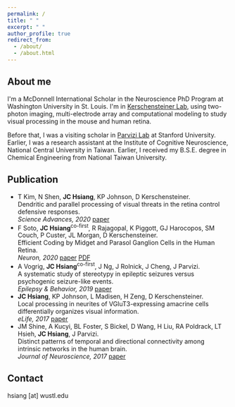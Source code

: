 ```yaml
---
permalink: / 
title: " "
excerpt: " "
author_profile: true
redirect_from: 
  - /about/
  - /about.html
---
```

 
 
About me
---
I'm a McDonnell International Scholar in the Neuroscience PhD Program at Washington University in St. Louis. I'm in [Kerschensteiner Lab](https://kerschensteinerlab.wustl.edu/), using two-photon imaging, multi-electrode array and computational modeling to study visual processing in the mouse and human retina. 

Before that, I was a visiting scholar in [Parvizi Lab](http://med.stanford.edu/parvizi-lab.html) at Stanford University. Earlier, I was a research assistant at the Institute of Cognitive Neuroscience, National Central University in Taiwan. Earlier, I received my B.S.E. degree in Chemical Engineering from National Taiwan University. 


Publication
----
* T Kim, N Shen, **JC Hsiang**, KP Johnson, D Kerschensteiner.  
  Dendritic and parallel processing of visual threats in the retina control defensive responses.   
  _Science Advances, 2020_ [<ins>paper</ins>](https://advances.sciencemag.org/content/6/47/eabc9920.abstract)
* F Soto, **JC Hsiang**<sup>co-first</sup>, R Rajagopal, K Piggott, GJ Harocopos, SM Couch, P Custer, JL Morgan, D Kerschensteiner.  
  Efficient Coding by Midget and Parasol Ganglion Cells in the Human Retina.  
  _Neuron, 2020_ [<ins>paper</ins>](https://www.sciencedirect.com/science/article/pii/S0896627320303998)  [<ins>PDF</ins>](https://www.cell.com/neuron/pdfExtended/S0896-6273(20)30399-8)
* A Vogrig, **JC Hsiang**<sup>co-first</sup>, J Ng, J Rolnick, J Cheng, J Parvizi.  
  A systematic study of stereotypy in epileptic seizures versus psychogenic seizure-like events.  
  _Epilepsy & Behavior, 2019_ [<ins>paper</ins>](https://www.sciencedirect.com/science/article/pii/S1525505018308369)
* **JC Hsiang**, KP Johnson, L Madisen, H Zeng, D Kerschensteiner.  
  Local processing in neurites of VGluT3-expressing amacrine cells differentially organizes visual information.  
  _eLife, 2017_ [<ins>paper</ins>](https://elifesciences.org/articles/31307)
* JM Shine, A Kucyi, BL Foster, S Bickel, D Wang, H Liu, RA Poldrack, LT Hsieh, **JC Hsiang**, J Parvizi.  
  Distinct patterns of temporal and directional connectivity among intrinsic networks in the human brain.  
  _Journal of Neuroscience, 2017_ [<ins>paper</ins>](https://www.jneurosci.org/content/37/40/9667.full)

Contact
------
hsiang [at] wustl.edu
